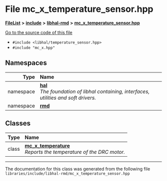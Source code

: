 

# File mc\_x\_temperature\_sensor.hpp



[**FileList**](files.md) **>** [**include**](dir_cba0faac6e93618a6e2539705915bd70.md) **>** [**libhal-rmd**](dir_3a391231662e3c35ce1f8bf907d80c4f.md) **>** [**mc\_x\_temperature\_sensor.hpp**](mc__x__temperature__sensor_8hpp.md)

[Go to the source code of this file](mc__x__temperature__sensor_8hpp_source.md)



* `#include <libhal/temperature_sensor.hpp>`
* `#include "mc_x.hpp"`













## Namespaces

| Type | Name |
| ---: | :--- |
| namespace | [**hal**](namespacehal.md) <br>_The foundation of libhal containing, interfaces, utilities and soft drivers._  |
| namespace | [**rmd**](namespacehal_1_1rmd.md) <br> |


## Classes

| Type | Name |
| ---: | :--- |
| class | [**mc\_x\_temperature**](classhal_1_1rmd_1_1mc__x__temperature.md) <br>_Reports the temperature of the DRC motor._  |



















































------------------------------
The documentation for this class was generated from the following file `libraries/include/libhal-rmd/mc_x_temperature_sensor.hpp`

